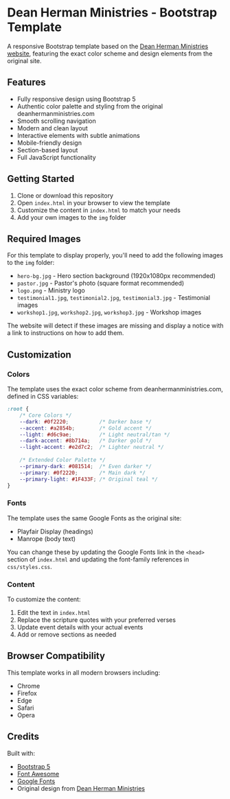 # Dean Herman Ministries - Bootstrap Template

A responsive Bootstrap template based on the [Dean Herman Ministries website](https://www.deanhermanministries.com), featuring the exact color scheme and design elements from the original site.

## Features

- Fully responsive design using Bootstrap 5
- Authentic color palette and styling from the original deanhermanministries.com
- Smooth scrolling navigation
- Modern and clean layout
- Interactive elements with subtle animations
- Mobile-friendly design
- Section-based layout
- Full JavaScript functionality

## Getting Started

1. Clone or download this repository
2. Open `index.html` in your browser to view the template
3. Customize the content in `index.html` to match your needs
4. Add your own images to the `img` folder

## Required Images

For this template to display properly, you'll need to add the following images to the `img` folder:

- `hero-bg.jpg` - Hero section background (1920x1080px recommended)
- `pastor.jpg` - Pastor's photo (square format recommended)
- `logo.png` - Ministry logo
- `testimonial1.jpg`, `testimonial2.jpg`, `testimonial3.jpg` - Testimonial images
- `workshop1.jpg`, `workshop2.jpg`, `workshop3.jpg` - Workshop images

The website will detect if these images are missing and display a notice with a link to instructions on how to add them.

## Customization

### Colors

The template uses the exact color scheme from deanhermanministries.com, defined in CSS variables:

```css
:root {
    /* Core Colors */
    --dark: #0f2220;          /* Darker base */
    --accent: #a2854b;        /* Gold accent */
    --light: #d6c9ae;         /* Light neutral/tan */
    --dark-accent: #8b714a;   /* Darker gold */
    --light-accent: #e2d7c2;  /* Lighter neutral */
    
    /* Extended Color Palette */
    --primary-dark: #081514;  /* Even darker */
    --primary: #0f2220;       /* Main dark */
    --primary-light: #1F433F; /* Original teal */
}
```

### Fonts

The template uses the same Google Fonts as the original site:

- Playfair Display (headings)
- Manrope (body text)

You can change these by updating the Google Fonts link in the `<head>` section of `index.html` and updating the font-family references in `css/styles.css`.

### Content

To customize the content:

1. Edit the text in `index.html`
2. Replace the scripture quotes with your preferred verses
3. Update event details with your actual events
4. Add or remove sections as needed

## Browser Compatibility

This template works in all modern browsers including:
- Chrome
- Firefox
- Edge
- Safari
- Opera

## Credits

Built with:
- [Bootstrap 5](https://getbootstrap.com/)
- [Font Awesome](https://fontawesome.com/)
- [Google Fonts](https://fonts.google.com/)
- Original design from [Dean Herman Ministries](https://www.deanhermanministries.com)
